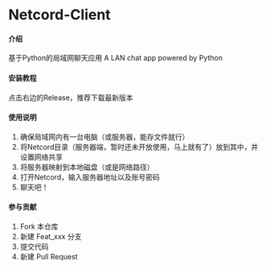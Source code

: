 # Netcord-Client

#### 介绍
基于Python的局域网聊天应用
A LAN chat app powered by Python


#### 安装教程

点击右边的Release，推荐下载最新版本

#### 使用说明

1.  确保局域网内有一台电脑（或服务器，能存文件就行）
2.  将Netcord目录（服务器端，暂时还未开放使用，马上就有了）放到其中，并设置网络共享
3.  将服务器映射到本地磁盘（或是网络路径）
4.  打开Netcord，输入服务器地址以及账号密码
5.  聊天吧！

#### 参与贡献

1.  Fork 本仓库
2.  新建 Feat_xxx 分支
3.  提交代码
4.  新建 Pull Request


